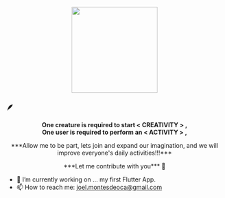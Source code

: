 >

<p align="center">
<img width= "200 "src="https://user-images.githubusercontent.com/122069243/216305267-660be15c-cce5-4c64-9b15-838a51bf8fae.gif">
</p>


### 🪶
<p align="center">
<b>One creature is required to start < CREATIVITY > ,</b><br>
<b>One user is required to perform an < ACTIVITY > , </b><br>
</p>

<p align="center">***Allow me to be part, lets join and expand our imagination, and we will improve everyone's daily activities!!!***</p> 

<p align="center">***Let me contribute with you*** 🤝
</b><br><p/>

- 🔭 I’m currently working on ... my first Flutter App.
- 📫 How to reach me: joel.montesdeoca@gmail.com

  
